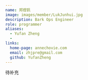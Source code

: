 ```yaml
---
name: 郑煜钒
image: images/member/LukJunhui.jpg
description: Bark Ops Engineer
role: programmer
aliases:
  - Yufan Zheng
  - 
links:
  home-page: annechovie.com
  email: zhjpre@gmail.com
  github: YufanZheng
---
```


待补充
